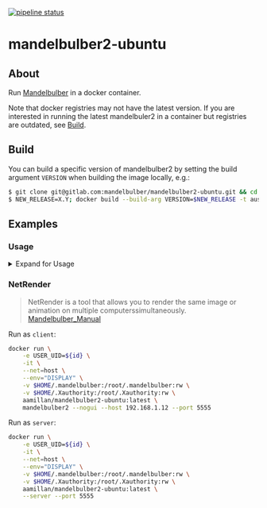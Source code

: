 [![pipeline status](https://gitlab.com/mandelbulber/mandelbulber2-ubuntu/badges/master/pipeline.svg)](https://gitlab.com/mandelbulber/mandelbulber2-ubuntu/commits/master)

# mandelbulber2-ubuntu

## About

Run [Mandelbulber](https://www.mandelbulber.com/) in a docker container.

Note that docker registries may not have the latest version.
If you are interested in running the latest mandelbuler2 in a container but registries are outdated, see [Build](Build).

## Build

You can build a specific version of mandelbulber2 by setting the build argument `VERSION` when building the image locally, e.g.:

```bash
$ git clone git@gitlab.com:mandelbulber/mandelbulber2-ubuntu.git && cd mandelbulber2-ubuntu
$ NEW_RELEASE=X.Y; docker build --build-arg VERSION=$NEW_RELEASE -t austin-millan/mandelbulber2:$NEW_RELEASE
```

## Examples

### Usage

<details>
  <summary>Expand for Usage</summary>

```bashh
$ docker run -e USER_UID=${id} -it --entrypoint="mandelbulber2" registry.gitlab.com/mandelbulber/mandelbulber2-ubuntu:2.25 --help
Detected 12 CPUs
Mandelbulber 2.25
Log file name: /root/.mandelbulber_log.txt
Program data files directory /usr/share/mandelbulber2/
Default data hidden directory: /root/.mandelbulber/
Default data public directory: /root/mandelbulber/
Usage: mandelbulber2 [options] settings_file
Mandelbulber is an easy to use, handy application designed to help you render 3D Mandelbrot fractals called Mandelbulb and some other kind of 3D fractals like Mandelbox, Bulbbox, Juliabulb, Menger Sponge

Options:
-h, --help             Displays this help.
-v, --version          Displays version information.
-n, --nogui            Starts the program without a GUI.
-o, --output <N>       Saves rendered image(s) to this file / folder.
--logfilepath <N>      Specify custom system log filepath (default is:
                        ~/.mandelbulber_log.txt).
-K, --keyframe         Renders keyframe animation.
-F, --flight           Renders flight animation.
-X, --never-delete     Never delete data, instead Exit CLI application.
-s, --start <N>        Starts rendering from frame number <N>.
-e, --end <N>          Stops rendering on frame number <N>.
-L, --list             Lists all possible parameters '<KEY>' with
                        corresponding default value '<VALUE>'.
-f, --format <FORMAT>  Image output format:
                        jpg  - JPEG format (default)
                        png  - PNG format
                        exr  - EXR format
                        tiff - TIFF format
                        Legacy formats for still frames:
                        png16 - 16-bit PNG format
                        png16alpha - 16-bit PNG with alpha channel format
-r, --res <WxH>        Overrides image resolution. Specify as width and
                        height separated by 'x'
--fpk <N>              Overrides frames per key parameter.
-S, --server           Sets application as a server listening for clients.
-H, --host <N.N.N.N>   Sets application as a client connected to server of
                        given host address (Host can be of type IPv4, IPv6 and
                        Domain name address).
-p, --port <N>         Sets network port number for netrender (default 5555).
-C, --no-cli-color     Starts program without ANSI colors, when execution on
                        CLI.
-q, --queue            Renders all images from common queue.
-t, --test             Runs testcases on the mandelbulber instance
-b, --benchmark        Runs benchmarks on the mandelbulber instance, specify
                        optional parameter difficulty (1 -> very easy, > 20 ->
                        very hard, 10 -> default). When [output] option is set
                        to a folder, the example-test images will be stored
                        there.
-T, --touch            Resaves a settings file (can be used to update a
                        settings file)
-V, --voxel <FORMAT>   Renders the voxel volume. Output formats are:
                        slice - stack of PNG images into one folder (default)
                        ply   - Polygon File Format (single 3d file)

-O, --override <...>   <KEY=VALUE> overrides item '<KEY>' from settings file
                        with new value '<VALUE>'.
                        Specify multiple KEY=VALUE pairs by separating with a
                        '#': <KEY1=VALUE1#KEY2=VALUE2>. Quote whole expression
                        to avoid whitespace parsing issues
                        Override fractal parameter in the form
                        'fractal<N>_KEY=VALUE' with <N> being index of fractal
--stats                Shows statistics while rendering in CLI mode.
-g, --gpu              Runs the program in opencl mode and selects first
                        available gpu device.
-G, --gpuall           Runs the program in opencl mode and selects all
                        available gpu devices.
--help-input           Shows help about input.
--help-examples        Shows example commands.
--help-opencl          Shows commands regarding OpenCL.

Arguments:
settings_file          file with fractal settings (program also tries
                        to find file in ./mandelbulber/settings directory)
                        When settings_file is put as a command line argument
                        then program will start in noGUI mode<settings_file>
                        can also be specified as a list, see all options with
                        --help-input
```

</details>

### NetRender

> NetRender is a tool that allows you to render the same image or animation on multiple computerssimultaneously.
> [Mandelbulber_Manual](https://github.com/buddhi1980/mandelbulber_doc/releases/download/2.24.0/Mandelbulber_Manual.pdf)

Run as `client`:

```bash
docker run \
    -e USER_UID=${id} \
    -it \
    --net=host \
    --env="DISPLAY" \
    -v $HOME/.mandelbulber:/root/.mandelbulber:rw \
    -v $HOME/.Xauthority:/root/.Xauthority:rw \
    aamillan/mandelbulber2-ubuntu:latest \
    mandelbulber2 --nogui --host 192.168.1.12 --port 5555
```

Run as `server`:

```bash
docker run \
    -e USER_UID=${id} \
    -it \
    --net=host \
    --env="DISPLAY" \
    -v $HOME/.mandelbulber:/root/.mandelbulber:rw \
    -v $HOME/.Xauthority:/root/.Xauthority:rw \
    aamillan/mandelbulber2-ubuntu:latest \
    --server --port 5555
```
